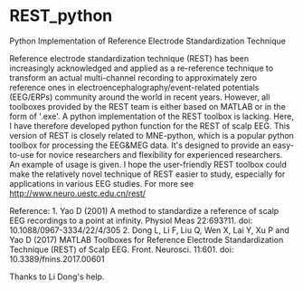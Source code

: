 # REST_python
Python Implementation of Reference Electrode Standardization Technique

Reference electrode standardization technique (REST) has been increasingly acknowledged and applied as a re-reference technique to transform an actual multi-channel recording to approximately zero reference ones in electroencephalography/event-related potentials (EEG/ERPs) community around the world in recent years. However, all toolboxes provided by the REST team is either based on MATLAB or in the form of '.exe'. A python implementation of the REST toolbox is lacking. Here, I have therefore developed python function for the REST of scalp EEG. This version of REST is closely related to MNE-python, which is a popular python toolbox for processing the EEG&MEG data. It's designed to provide an easy-to-use for novice researchers and flexibility for experienced researchers. An example of usage is given. I hope the user-friendly REST toolbox could make the relatively novel technique of REST easier to study, especially for applications in various EEG studies.
 For more see http://www.neuro.uestc.edu.cn/rest/

Reference: 1. Yao D (2001) A method to standardize a reference of scalp EEG recordings to a point at infinity.
    			    Physiol Meas 22:693?11. doi: 10.1088/0967-3334/22/4/305
    		   2. Dong L, Li F, Liu Q, Wen X, Lai Y, Xu P and Yao D (2017) MATLAB Toolboxes for Reference Electrode
              Standardization Technique (REST) of Scalp EEG. Front. Neurosci. 11:601. doi: 10.3389/fnins.2017.00601
              
Thanks to Li Dong's help.
